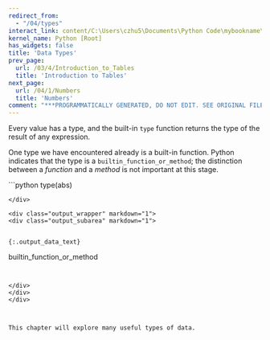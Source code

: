 ```yaml
---
redirect_from:
  - "/04/types"
interact_link: content/C:\Users\czhu5\Documents\Python Code\mybookname\content\04/Types.ipynb
kernel_name: Python [Root]
has_widgets: false
title: 'Data Types'
prev_page:
  url: /03/4/Introduction_to_Tables
  title: 'Introduction to Tables'
next_page:
  url: /04/1/Numbers
  title: 'Numbers'
comment: "***PROGRAMMATICALLY GENERATED, DO NOT EDIT. SEE ORIGINAL FILES IN /content***"
---
```



Every value has a type, and the built-in `type` function returns the type of the result of any expression.



One type we have encountered already is a built-in function. Python indicates that the type is a `builtin_function_or_method`; the distinction between a *function* and a *method* is not important at this stage.



<div markdown="1" class="cell code_cell">
<div class="input_area" markdown="1">
```python
type(abs)

```
</div>

<div class="output_wrapper" markdown="1">
<div class="output_subarea" markdown="1">


{:.output_data_text}
```
builtin_function_or_method
```


</div>
</div>
</div>



This chapter will explore many useful types of data.

